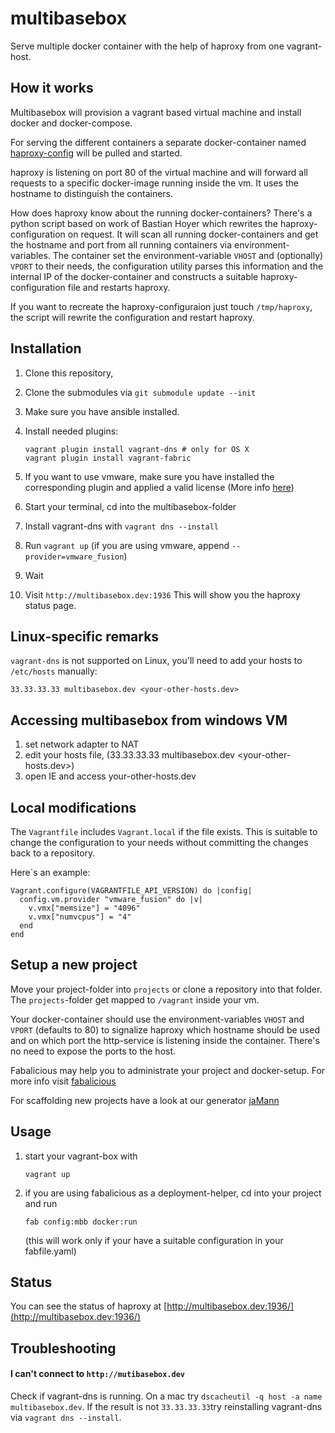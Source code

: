 # multibasebox

Serve multiple docker container with the help of haproxy from one vagrant-host.

## How it works

Multibasebox will provision a vagrant based virtual machine and install docker and docker-compose.

For serving the different containers a separate docker-container named [haproxy-config](https://github.com/factorial-io/haproxy-config) will be pulled and started.

haproxy is listening on port 80 of the virtual machine and will forward all requests to a specific docker-image running inside the vm. It uses the hostname to distinguish the containers.

How does haproxy know about the running docker-containers? There's a python script based on work of Bastian Hoyer which rewrites the haproxy-configuration on request. It will scan all running docker-containers and get the hostname and port from all running containers via environment-variables. The container set the environment-variable `VHOST` and (optionally) `VPORT` to their needs, the configuration utility parses this information and the internal IP of the docker-container and constructs a suitable haproxy-configuration file and restarts haproxy.

If you want to recreate the haproxy-configuraion just touch `/tmp/haproxy`, the script will rewrite the configuration and restart haproxy.


## Installation

1. Clone this repository, 
2. Clone the submodules via `git submodule update --init`
3. Make sure you have ansible installed.
4. Install needed plugins:

    ```
    vagrant plugin install vagrant-dns # only for OS X
    vagrant plugin install vagrant-fabric
    ```

5. If you want to use vmware, make sure you have installed the corresponding plugin and applied a valid license (More info [here](https://www.vagrantup.com/vmware/))
6. Start your terminal, cd into the multibasebox-folder
7. Install vagrant-dns with `vagrant dns --install`
8. Run `vagrant up` (if you are using vmware, append `--provider=vmware_fusion`)
9. Wait
10. Visit `http://multibasebox.dev:1936` This will show you the haproxy status page.

## Linux-specific remarks

`vagrant-dns` is not supported on Linux, you'll need to add your hosts to `/etc/hosts` manually:

```
33.33.33.33 multibasebox.dev <your-other-hosts.dev>
```


## Accessing multibasebox from windows VM

1. set network adapter to NAT
2. edit your hosts file,  (33.33.33.33 multibasebox.dev <your-other-hosts.dev>)
3. open IE and access your-other-hosts.dev



## Local modifications

The `Vagrantfile` includes `Vagrant.local` if the file exists. This is suitable to change the configuration to your needs without committing the changes back to a repository.

Here`s an example:
```
Vagrant.configure(VAGRANTFILE_API_VERSION) do |config|
  config.vm.provider "vmware_fusion" do |v|
    v.vmx["memsize"] = "4096"
    v.vmx["numvcpus"] = "4"
  end
end
```


## Setup a new project

Move your project-folder into `projects` or clone a repository into that folder. The `projects`-folder get mapped to `/vagrant` inside your vm.

Your docker-container should use the environment-variables ``VHOST`` and ``VPORT`` (defaults to 80) to signalize haproxy which hostname should be used and on which port the http-service is listening inside the container. There's no need to expose the ports to the host.

Fabalicious may help you to administrate your project and docker-setup. For more info visit [fabalicious](https://github.com/factorial-io/fabalicious)

For scaffolding new projects have a look at our generator [jaMann](https://github.com/factorial-io/generator-jaMann)


## Usage

1. start your vagrant-box with

    ```
    vagrant up
    ```

2. if you are using fabalicious as a deployment-helper, cd into your project and run

    ```
    fab config:mbb docker:run
    ```
    (this will work only if your have a suitable configuration in your fabfile.yaml)

## Status

You can see the status of haproxy at [http://multibasebox.dev:1936/](http://multibasebox.dev:1936/)

## Troubleshooting

#### I can't connect to `http://mutibasebox.dev`

Check if vagrant-dns is running. On a mac try `dscacheutil -q host -a name multibasebox.dev`. If the result is not `33.33.33.33`try reinstalling vagrant-dns via `vagrant dns --install`.



